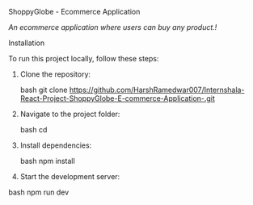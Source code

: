  ShoppyGlobe - Ecommerce Application 

_An ecommerce application where users can buy any product.!_

 Installation

To run this project locally, follow these steps:

1. Clone the repository:

    bash
   git clone https://github.com/HarshRamedwar007/Internshala-React-Project-ShoppyGlobe-E-commerce-Application-.git    

2. Navigate to the project folder:

    bash
   cd  
    

3. Install dependencies:

    bash
   npm install
    

4. Start the development server:

  bash
   npm run dev
   

 
